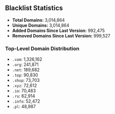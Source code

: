## Blacklist Statistics

- **Total Domains:** 3,014,864
- **Unique Domains:** 3,014,864
- **Added Domains Since Last Version:** 992,475
- **Removed Domains Since Last Version:** 999,527

### Top-Level Domain Distribution

-  `.com`: 1,326,162
-  `.org`: 241,871
-  `.net`: 189,682
-  `.top`: 90,830
-  `.shop`: 73,703
-  `.xyz`: 72,612
-  `.io`: 70,483
-  `.ru`: 62,914
-  `.info`: 52,472
-  `.pl`: 48,987

